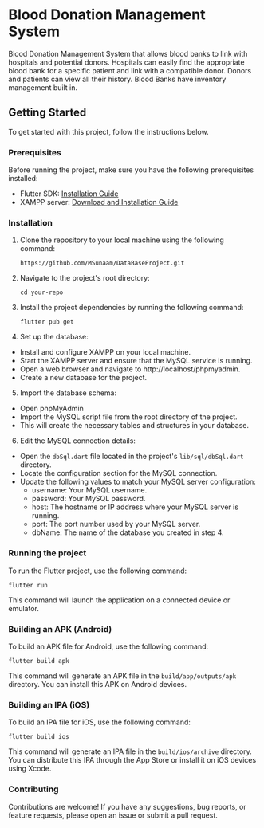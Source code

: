# Blood Donation Management System

Blood Donation Management System that allows blood banks to link with hospitals and potential donors. Hospitals can easily find the appropriate blood bank for a specific patient and link with a compatible donor. Donors and patients can view all their history. Blood Banks have inventory management built in.

## Getting Started

To get started with this project, follow the instructions below.

### Prerequisites

Before running the project, make sure you have the following prerequisites installed:

- Flutter SDK: [Installation Guide](https://flutter.dev/docs/get-started/install)
- XAMPP server: [Download and Installation Guide](https://www.apachefriends.org/index.html)


### Installation

1. Clone the repository to your local machine using the following command:
   ```shell
   https://github.com/MSunaam/DataBaseProject.git

2. Navigate to the project's root directory:
    ```shell
    cd your-repo
3. Install the project dependencies by running the following command:
   ```shell
   flutter pub get
4. Set up the database:

- Install and configure XAMPP on your local machine.
- Start the XAMPP server and ensure that the MySQL service is running.
- Open a web browser and navigate to http://localhost/phpmyadmin.
- Create a new database for the project.

5. Import the database schema:

- Open phpMyAdmin
- Import the MySQL script file from the root directory of the project.
- This will create the necessary tables and structures in your database.

6. Edit the MySQL connection details:

- Open the ```dbSql.dart``` file located in the project's ```lib/sql/dbSql.dart``` directory.
- Locate the configuration section for the MySQL connection.
- Update the following values to match your MySQL server configuration:
  - username: Your MySQL username.
  - password: Your MySQL password.
  - host: The hostname or IP address where your MySQL server is running.
  - port: The port number used by your MySQL server.
  - dbName: The name of the database you created in step 4.

### Running the project

To run the Flutter project, use the following command:

  ```shell
  flutter run
  ```

This command will launch the application on a connected device or emulator.

### Building an APK (Android)

To build an APK file for Android, use the following command:

```shell
flutter build apk
```

This command will generate an APK file in the ```build/app/outputs/apk``` directory. You can install this APK on Android devices.

### Building an IPA (iOS)

To build an IPA file for iOS, use the following command:

```shell
flutter build ios
```

This command will generate an IPA file in the ```build/ios/archive``` directory. You can distribute this IPA through the App Store or install it on iOS devices using Xcode.

### Contributing
Contributions are welcome! If you have any suggestions, bug reports, or feature requests, please open an issue or submit a pull request.









